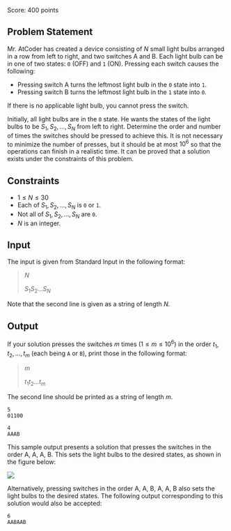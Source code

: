 Score: $400$ points

## Problem Statement

Mr. AtCoder has created a device consisting of $N$ small light bulbs arranged in a row from left to right, and two switches A and B. Each light bulb can be in one of two states: `0` (OFF) and `1` (ON). Pressing each switch causes the following:

- Pressing switch A turns the leftmost light bulb in the `0` state into `1`.
- Pressing switch B turns the leftmost light bulb in the `1` state into `0`.

If there is no applicable light bulb, you cannot press the switch.

Initially, all light bulbs are in the `0` state. He wants the states of the light bulbs to be $S_1, S_2, \dots, S_N$ from left to right. Determine the order and number of times the switches should be pressed to achieve this. It is not necessary to minimize the number of presses, but it should be at most $10^6$ so that the operations can finish in a realistic time. It can be proved that a solution exists under the constraints of this problem.

## Constraints

- $1 \leq N \leq 30$
- Each of $S_1, S_2, \dots, S_N$ is `0` or `1`.
- Not all of $S_1, S_2, \dots, S_N$ are `0`.
- $N$ is an integer.

## Input

The input is given from Standard Input in the following format:

> $N$
> 
> $S_1 S_2 \dots S_N$

Note that the second line is given as a string of length $N$.

## Output

If your solution presses the switches $m$ times $(1 \leq m \leq 10^6)$ in the order $t_1, t_2, \dots, t_m$ (each being `A` or `B`), print those in the following format:

> $m$
> 
> $t_1 t_2 \dots t_m$

The second line should be printed as a string of length $m$.

```input1
5
01100
```

```output1
4
AAAB
```

This sample output presents a solution that presses the switches in the order A, A, A, B. This sets the light bulbs to the desired states, as shown in the figure below:

![](https://img.atcoder.jp/arc177/76af43b23a9e1158288d5f3162174c42.png)

Alternatively, pressing switches in the order A, A, B, A, A, B also sets the light bulbs to the desired states. The following output corresponding to this solution would also be accepted:

```output1
6
AABAAB
```